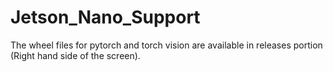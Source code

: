 # Jetson_Nano_Support
The wheel files for pytorch and torch vision are available in releases portion (Right hand side of the screen).
